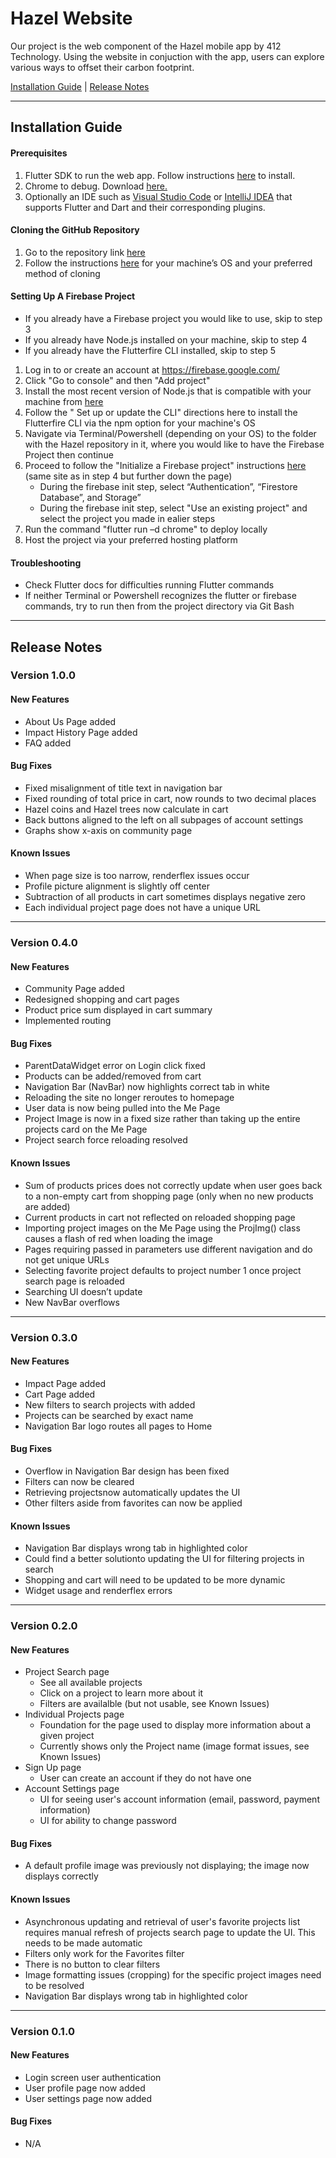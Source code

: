 # Hazel Website
Our project is the web component of the Hazel mobile app by 412 Technology. Using the website in conjuction with the app, 
users can explore various ways to offset their carbon footprint. 

[Installation Guide](https://github.com/ntjim/1330-HazelSite#installation-guide) | [Release Notes](https://github.com/ntjim/1330-HazelSite#release-notes)

-----
## Installation Guide 

#### Prerequisites 

 1. Flutter SDK to run the web app. Follow instructions [here](https://docs.flutter.dev/get-started/install) to install.
 2. Chrome to debug. Download [here.](https://www.google.com/chrome/downloads/)
 3. Optionally an IDE such as [Visual Studio Code](https://code.visualstudio.com/) or [IntelliJ IDEA](https://www.jetbrains.com/idea/) that supports Flutter and Dart and their corresponding plugins.

#### Cloning the GitHub Repository 

 1.	Go to the repository link [here](https://github.com/ntjim/1330-HazelSite)
 2.	Follow the instructions [here](https://docs.github.com/en/repositories/creating-and-managing-repositories/cloning-a-repository) for your machine’s OS and your preferred method of cloning 

#### Setting Up A Firebase Project

- If you already have a Firebase project you would like to use, skip to step 3
- If you already have Node.js installed on your machine, skip to step 4
- If you already have the Flutterfire CLI installed, skip to step 5

 1. Log in to or create an account at https://firebase.google.com/ 
 2. Click "Go to console" and then "Add project"
 3. Install the most recent version of Node.js that is compatible with your machine from [here](https://nodejs.org/en/download/)
 4. Follow the " Set up or update the CLI" directions here to install the Flutterfire CLI via the npm option for your machine's OS
 5. Navigate via Terminal/Powershell (depending on your OS) to the folder with the Hazel repository in it, where you would like to have the Firebase Project then continue
 6. Proceed to follow the "Initialize a Firebase project" instructions [here](https://firebase.google.com/docs/cli#initialize_a_firebase_project) (same site as in step 4 but further down the page)
    - During the firebase init step, select “Authentication”, “Firestore Database”, and  Storage”
    - During the firebase init step, select "Use an existing project" and select the project you made in ealier steps
 8. Run the command "flutter run –d chrome" to deploy locally 
 9. Host the project via your preferred hosting platform

#### Troubleshooting

* Check Flutter docs for difficulties running Flutter commands
* If neither Terminal or Powershell recognizes the flutter or firebase commands, try to run then from the project directory via Git Bash

-----

## Release Notes

### Version 1.0.0

#### New Features 
* About Us Page added
* Impact History Page added
* FAQ added

#### Bug Fixes 
* Fixed misalignment of title text in navigation bar 
* Fixed rounding of total price in cart, now rounds to two decimal places 
* Hazel coins and Hazel trees now calculate in cart 
* Back buttons aligned to the left on all subpages of account settings 
* Graphs show x-axis on community page 

#### Known Issues
* When page size is too narrow, renderflex issues occur  
* Profile picture alignment is slightly off center  
* Subtraction of all products in cart sometimes displays negative zero  
* Each individual project page does not have a unique URL 

-----
### Version 0.4.0

#### New Features
* Community Page added
* Redesigned shopping and cart pages  
* Product price sum displayed in cart summary 
* Implemented routing 


#### Bug Fixes
* ParentDataWidget error on Login click fixed  
* Products can be added/removed from cart  
* Navigation Bar (NavBar) now highlights correct tab in white 
* Reloading the site no longer reroutes to homepage 
* User data is now being pulled into the Me Page 
* Project Image is now in a fixed size rather than taking up the entire projects card on the Me Page 
* Project search force reloading resolved 

#### Known Issues
* Sum of products prices does not correctly update when user goes back to a non-empty cart from shopping page (only when no new products are added)  
* Current products in cart not reflected on reloaded shopping page  
* Importing project images on the Me Page using the ProjImg() class causes a flash of red when loading the image 
* Pages requiring passed in parameters use different navigation and do not get unique URLs 
* Selecting favorite project defaults to project number 1 once project search page is reloaded  
* Searching UI doesn’t update  
* New NavBar overflows  

-----
### Version 0.3.0

#### New Features
* Impact Page added
* Cart Page added
* New filters to search projects with added
* Projects can be searched by exact name
* Navigation Bar logo routes all pages to Home 


#### Bug Fixes
*  Overflow in Navigation Bar design has been fixed
*  Filters can now be cleared
*  Retrieving projectsnow automatically updates the UI
*  Other filters aside from favorites can now be applied

#### Known Issues
* Navigation Bar displays wrong tab in highlighted color
* Could find a better solutionto updating the UI for filtering projects in search
* Shopping and cart will need to be updated to be more dynamic
* Widget usage and renderflex errors

-----
### Version 0.2.0

#### New Features
* Project Search page
  * See all available projects
  * Click on a project to learn more about it
  * Filters are availalble (but not usable, see Known Issues)
* Individual Projects page
  * Foundation for the page used to display more information about a given project
  * Currently shows only the Project name (image format issues, see Known Issues)
* Sign Up page
  * User can create an account if they do not have one
* Account Settings page
  * UI for seeing user's account information (email, password, payment information)
  * UI for ability to change password

#### Bug Fixes
*  A default profile image was previously not displaying; the image now displays correctly

#### Known Issues
* Asynchronous updating and retrieval of  user's favorite projects list requires manual refresh of projects search page to update the UI. This needs to be made automatic
* Filters only work for the Favorites filter
* There is no button to clear filters
* Image formatting issues (cropping) for the specific project images need to be resolved
* Navigation Bar displays wrong tab in highlighted color

-----
### Version 0.1.0

#### New Features
* Login screen user authentication 
* User profile page now added 
* User settings page now added 

#### Bug Fixes 
* N/A
